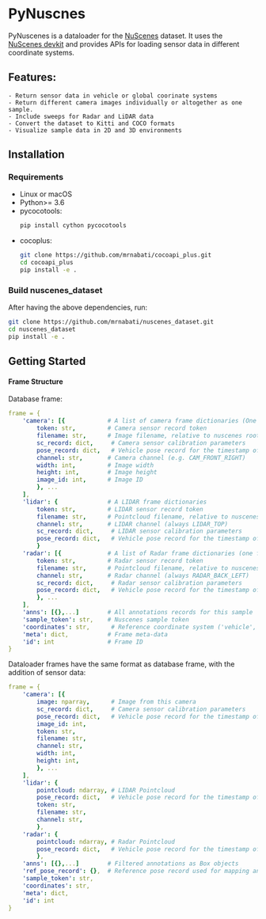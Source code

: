 # PyNuscnes

PyNuscenes is a dataloader for the [NuScenes](https://www.nuscenes.org/) dataset.
It uses the [NuScenes devkit](https://github.com/nutonomy/nuscenes-devkit) and 
provides APIs for loading sensor data in different coordinate systems.

## Features:
    - Return sensor data in vehicle or global coorinate systems
    - Return different camera images individually or altogether as one sample.
    - Include sweeps for Radar and LiDAR data
    - Convert the dataset to Kitti and COCO formats
    - Visualize sample data in 2D and 3D environments

## Installation
### Requirements
- Linux or macOS
- Python>= 3.6
- pycocotools: 
    ```bash
    pip install cython pycocotools
    ```
- cocoplus:
    ```bash
    git clone https://github.com/mrnabati/cocoapi_plus.git
    cd cocoapi_plus
    pip install -e .
    ```

### Build nuscenes_dataset
After having the above dependencies, run:
```bash
git clone https://github.com/mrnabati/nuscenes_dataset.git
cd nuscenes_dataset
pip install -e .
```

## Getting Started

#### Frame Structure
Database frame:
```yaml
frame = {
    'camera': [{            # A list of camera frame dictionaries (One for each camera)
        token: str,         # Camera sensor record token
        filename: str,      # Image filename, relative to nuscenes root dir
        sc_record: dict,     # Camera sensor calibration parameters
        pose_record: dict,   # Vehicle pose record for the timestamp of the camera
        channel: str,       # Camera channel (e.g. CAM_FRONT_RIGHT)
        width: int,         # Image width
        height: int,        # Image height
        image_id: int,      # Image ID
        }, ...
    ],
    'lidar': {              # A LIDAR frame dictionaries
        token: str,         # LIDAR sensor record token
        filename: str,      # Pointcloud filename, relative to nuscenes root dir
        channel: str,       # LIDAR channel (always LIDAR_TOP)
        sc_record: dict,     # LIDAR sensor calibration parameters
        pose_record: dict,   # Vehicle pose record for the timestamp of the LIDAR
        }
    'radar': [{             # A list of Radar frame dictionaries (one for each Radar)
        token: str,         # Radar sensor record token
        filename: str,      # Pointcloud filename, relative to nuscenes root dir
        channel: str,       # Radar channel (always RADAR_BACK_LEFT)
        sc_record: dict,     # Radar sensor calibration parameters
        pose_record: dict,   # Vehicle pose record for the timestamp of the Radar
        }, ...
    ],
    'anns': [{},...]        # All annotations records for this sample
    'sample_token': str,    # Nuscenes sample token
    'coordinates': str,      # Reference coordinate system ('vehicle', 'global')
    'meta': dict,           # Frame meta-data
    'id': int               # Frame ID
}
```

Dataloader frames have the same format as database frame, with the addition of 
sensor data:

```yaml
frame = {
    'camera': [{
        image: nparray,      # Image from this camera
        sc_record: dict,     # Camera sensor calibration parameters
        pose_record: dict,   # Vehicle pose record for the timestamp of the camera
        image_id: int,
        token: str,
        filename: str,
        channel: str,
        width: int,
        height: int,
        }, ...
    ],
    'lidar': {
        pointcloud: ndarray, # LIDAR Pointcloud
        pose_record: dict,   # Vehicle pose record for the timestamp of the lidar
        token: str,
        filename: str,
        channel: str,
        },
    'radar': {
        pointcloud: ndarray, # Radar Pointcloud
        pose_record: dict,   # Vehicle pose record for the timestamp of Radar
        },
    'anns': [{},...]        # Filtered annotations as Box objects
    'ref_pose_record': {},  # Reference pose record used for mapping anns from global to vehicle
    'sample_token': str,
    'coordinates': str,
    'meta': dict,
    'id': int
}
```